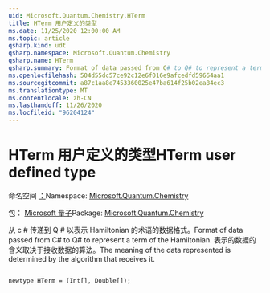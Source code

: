 ```yaml
---
uid: Microsoft.Quantum.Chemistry.HTerm
title: HTerm 用户定义的类型
ms.date: 11/25/2020 12:00:00 AM
ms.topic: article
qsharp.kind: udt
qsharp.namespace: Microsoft.Quantum.Chemistry
qsharp.name: HTerm
qsharp.summary: Format of data passed from C# to Q# to represent a term of the Hamiltonian. The meaning of the data represented is determined by the algorithm that receives it.
ms.openlocfilehash: 504d55dc57ce92c12e6f016e9afcedfd59664aa1
ms.sourcegitcommit: a87c1aa8e7453360025e47ba614f25b02ea84ec3
ms.translationtype: MT
ms.contentlocale: zh-CN
ms.lasthandoff: 11/26/2020
ms.locfileid: "96204124"
---
```

# <a name="hterm-user-defined-type"></a><span data-ttu-id="76f91-102">HTerm 用户定义的类型</span><span class="sxs-lookup"><span data-stu-id="76f91-102">HTerm user defined type</span></span>

<span data-ttu-id="76f91-103">命名空间 [：](xref:Microsoft.Quantum.Chemistry)</span><span class="sxs-lookup"><span data-stu-id="76f91-103">Namespace: [Microsoft.Quantum.Chemistry](xref:Microsoft.Quantum.Chemistry)</span></span>

<span data-ttu-id="76f91-104">包： [Microsoft 量子](https://nuget.org/packages/Microsoft.Quantum.Chemistry)</span><span class="sxs-lookup"><span data-stu-id="76f91-104">Package: [Microsoft.Quantum.Chemistry](https://nuget.org/packages/Microsoft.Quantum.Chemistry)</span></span>


<span data-ttu-id="76f91-105">从 c # 传递到 Q # 以表示 Hamiltonian 的术语的数据格式。</span><span class="sxs-lookup"><span data-stu-id="76f91-105">Format of data passed from C# to Q# to represent a term of the Hamiltonian.</span></span>
<span data-ttu-id="76f91-106">表示的数据的含义取决于接收数据的算法。</span><span class="sxs-lookup"><span data-stu-id="76f91-106">The meaning of the data represented is determined by the algorithm that receives it.</span></span>

```qsharp

newtype HTerm = (Int[], Double[]);
```

